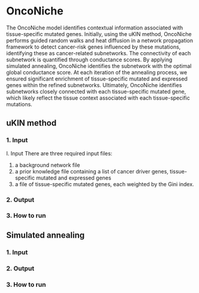 # OncoNiche
The OncoNiche model identifies contextual information associated with tissue-specific mutated genes. Initially, using the uKIN method, OncoNiche performs guided random walks and heat diffusion in a network propagation framework to detect cancer-risk genes influenced by these mutations, identifying these as cancer-related subnetworks. The connectivity of each subnetwork is quantified through conductance scores. By applying simulated annealing, OncoNiche identifies the subnetwork with the optimal global conductance score. At each iteration of the annealing process, we ensured significant enrichment of tissue-specific mutated and expressed genes within the refined subnetworks. Ultimately, OncoNiche identifies subnetworks closely connected with each tissue-specific mutated gene, which likely reflect the tissue context associated with each tissue-specific mutations.
## uKIN method
### 1. Input
I. Input 
 There are three required input files:
 1) a background network file 
 2) a prior knowledge file containing a list of cancer driver genes, tissue-specific mutated and expressed genes
 3) a file of tissue-specific mutated genes, each weighted by the Gini index.

### 2. Output
### 3. How to run

## Simulated annealing
### 1. Input
### 2. Output
### 3. How to run
